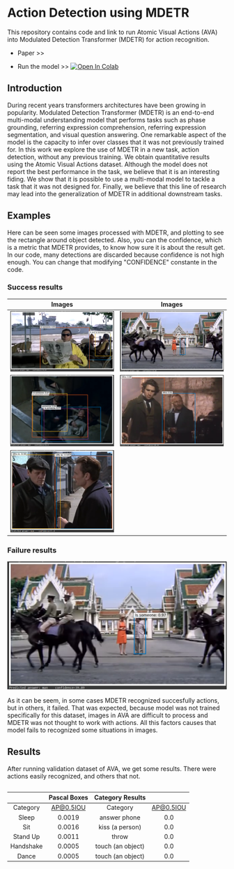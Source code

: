 # Action Detection using MDETR
This repository contains code and link to run Atomic Visual Actions (AVA) into Modulated Detection Transformer (MDETR) for action recognition.

* Paper >> 

* Run the model >> [![Open In Colab](https://colab.research.google.com/assets/colab-badge.svg)](https://colab.research.google.com/github/BHI-Research/AVA_MDETR/blob/main/examples/AVA_MDETR.ipynb)

## Introduction
During recent years transformers architectures have been growing in popularity. Modulated Detection Transformer (MDETR) is an end-to-end
multi-modal understanding model that performs tasks such as phase grounding, referring expression comprehension, referring expression segmentation, and
visual question answering. One remarkable aspect of the model is the capacity to infer over classes that it was not previously trained for. In this work we explore
the use of MDETR in a new task, action detection, without any previous training. We obtain quantitative results using the Atomic Visual Actions dataset.
Although the model does not report the best performance in the task, we believe that it is an interesting fiding. We show that it is possible to use a multi-modal
model to tackle a task that it was not designed for. Finally, we believe that this line of research may lead into the generalization of MDETR in additional
downstream tasks.

## Examples
Here can be seen some images processed with MDETR, and plotting to see the rectangle around object detected.
Also, you can the confidence, which is a metric that MDETR provides, to know how sure it is about the result get.
In our code, many detections are discarded because confidence is not high enough. You can change that modifying "CONFIDENCE" constante in the code.

### Success results

| Images                                                  | Images                                                                    |
| :----------:                                            | :----------:                                                              |
| ![is someone sit](images/is_someone_sit.png)            | ![is someone stand](images/is_someone_stand.png)                          |
| ![is someone sleeping](images/is_someone_sleeping.png)  | ![who is giving a handshake](images/who_is_giving_a_handshake.png)        |
| ![who is standing](images/who_is_standing.png)          |                                                                           |

### Failure results
![is someone dancing](images/is_someone_stand.png)

As it can be seem, in some cases MDETR recognized succesfully actions, but in others, it failed. That was expected, because model was not trained
specifically for this dataset, images in AVA are difficult to process and MDETR was not thought to work with actions. All this factors causes that
model fails to recognized some situations in images.

## Results
After running validation dataset of AVA, we get some results. There were actions easily recognized, and others that not.

<center style="display: flex; justify-content: center">

| | Pascal Boxes | Category Results  ||
| :----------:  | :----------:  | :----------:      | :----------:  |
| Category      | AP@0.5IOU     | Category          | AP@0.5IOU     |
| Sleep         | 0.0019        | answer phone      | 0.0           |
| Sit           | 0.0016        | kiss (a person)   | 0.0           |   
| Stand Up      | 0.0011        | throw             | 0.0           |
| Handshake     | 0.0005        | touch (an object) | 0.0           |
| Dance         | 0.0005        | touch (an object) | 0.0           |

</center>
